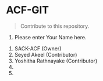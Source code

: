 # ACF-GIT

> Contribute to this repository.


1) Please enter Your Name here.

1. SACK-ACF (Owner)
2. Seyed Akeel (Contributor)
3. Yoshitha Rathnayake (Contributor)
4.
5.
